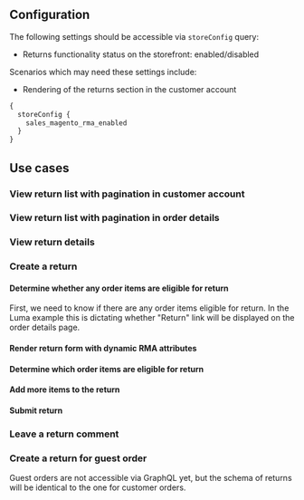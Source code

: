 ## Configuration 

The following settings should be accessible via `storeConfig` query:
- Returns functionality status on the storefront: enabled/disabled

Scenarios which may need these settings include:
- Rendering of the returns section in the customer account

```graphql
{
  storeConfig {
    sales_magento_rma_enabled
  }
}
```

## Use cases

### View return list with pagination in customer account

### View return list with pagination in order details

### View return details

### Create a return

#### Determine whether any order items are eligible for return

First, we need to know if there are any order items eligible for return. In the Luma example this is dictating whether "Return" link will be displayed on the order details page.

#### Render return form with dynamic RMA attributes

#### Determine which order items are eligible for return

#### Add more items to the return

#### Submit return

### Leave a return comment

### Create a return for guest order

Guest orders are not accessible via GraphQL yet, but the schema of returns will be identical to the one for customer orders.
